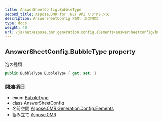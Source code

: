 ```yaml
---
title: AnswerSheetConfig.BubbleType
second_title: Aspose.OMR for .NET API リファレンス
description: AnswerSheetConfig 財産. 泡の種類
type: docs
weight: 40
url: /ja/net/aspose.omr.generation.config.elements/answersheetconfig/bubbletype/
---
```

## AnswerSheetConfig.BubbleType property

泡の種類

```csharp
public BubbleType BubbleType { get; set; }
```

### 関連項目

* enum [BubbleType](../../../aspose.omr.generation.config.enums/bubbletype/)
* class [AnswerSheetConfig](../)
* 名前空間 [Aspose.OMR.Generation.Config.Elements](../../answersheetconfig/)
* 組み立て [Aspose.OMR](../../../)


